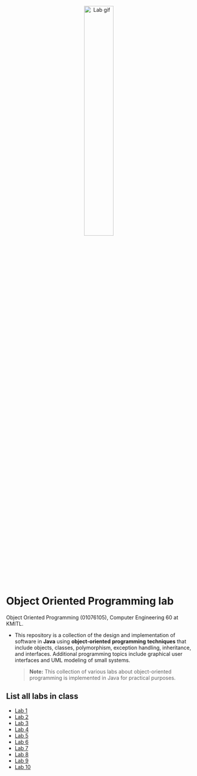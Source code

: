 <p align="center">
 <img src="https://media.giphy.com/media/TXrq6bFwhhz8g8RtG0/giphy.gif"  width="40%" height="40%" alt="Lab gif"/>
</p>

# Object Oriented Programming lab
Object Oriented Programming (01076105), Computer Engineering 60 at KMITL.

- This repository is a collection of the design and implementation of software in **Java** using **object-oriented** **programming** **techniques** that include objects, classes, polymorphism, exception handling, inheritance, and interfaces. Additional programming topics include graphical user interfaces and UML modeling of small systems.

  > **Note:** This collection of various labs about object-oriented programming is implemented in Java for practical purposes.

## List all labs in class  
- [Lab 1](lab-1)
- [Lab 2](lab-2)
- [Lab 3](lab-3)
- [Lab 4](lab-4)
- [Lab 5](lab-5)
- [Lab 6](lab-6)
- [Lab 7](lab-7)
- [Lab 8](lab-8)
- [Lab 9](lab-9)
- [Lab 10](lab-10)
